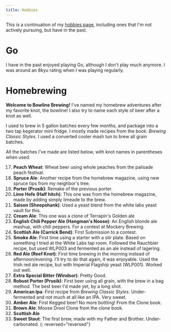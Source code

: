 ```yaml
---
title: Hobbies
---
```


This is a continuation of my [hobbies page](/hobbies), including ones that I'm not actively pursuing, but have in the past.

# Go

I have in the past enjoyed playing Go, although I don't play much anymore. I was around an 8kyu rating when I was playing regularly.


# Homebrewing

**Welcome to Bowline Brewing!** 
I've named my homebrew adventures after my favorite knot, the bowline!
I also try to name each style of beer after a knot as well.

I used to brew in 5 gallon batches every few months, and package into a two tap kegerator mini fridge. I mostly made recipes from the book: _Brewing Classic Styles_.
I used a converted cooler mash tun to brew all grain batches.

All the batches I've made are listed below, with knot names in parentheses when used.

17. **Peach Wheat**: Wheat beer using whole peaches from the palisade peach festival.
16. **Spruce Ale**: Another recipe from the homebrew magazine, using new spruce tips from my neighbor's tree.
15. **Porter (Prusik)**: Remake of the previous porter.
14. **Lime Hefe (Half hitch)**: This one was from the homebrew magazine, made by adding simply limeade to the brew.
13. **Saison (Sheepshank)**: Used a yeast blend from the white labs yeast vault for this.
12. **Cream Ale**: This one was a clone of Terrapin's Golden ale
11. **English Chili Pepper Ale (Hangman's Noose)**: An English blonde ale mashup, with chili peppers. For a contest at Mockery Brewing.
10. **Scottish Ale (Carrick Bend)**: First Submission to a contest.
9. **Smoke Ale**: First time using a starter with a stir plate. Based on something I tried at the White Labs tap room. Followed the Rauchbier recipe, but used WLP003 and fermented as an ale instead of lagering.
8. **Red Ale (Reef Knot)**: First time brewing in the morning instead of afternoon/evening. I'll try to do that again, it was enjoyable.
Used the Irish red ale recipe, but with Imperial Flagship yeast (WLP001). Worked out well.
7. **Extra Special Bitter (Windsor)**: Pretty Good.
6. **Robust Porter (Prusik)**: First beer using all grain, with the brew in a bag method. The best beer I'd made yet, by a long shot.
5. **American Ipa**: First recipe from _Brewing Classic Styles_. Under-fermented and not much at all like an IPA. Very sweet.
4. **Amber Ale**: First Kegged beer! No more bottling! From the Clone book.
3. **Brown Ale**: Moose Drool Clone from the clone book.
2. **Scottish Ale**
1. **Sweet Stout**: The first brew, made with my Father and Brother. Under-carbonated.
{: reversed="reversed"}
